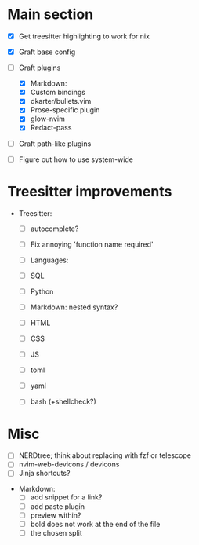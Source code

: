 # Main section
- [x] Get treesitter highlighting to work for nix
- [x] Graft base config
- [ ] Graft plugins

	* [x] Markdown:
	* [x] Custom bindings
	* [x] dkarter/bullets.vim
	* [x] Prose-specific plugin
	* [x] glow-nvim
	* [x] Redact-pass
- [ ] Graft path-like plugins
- [ ] Figure out how to use system-wide

# Treesitter improvements
- Treesitter:
    - [ ] autocomplete?
    - [ ] Fix annoying 'function name required'
    - [ ] Languages:
    - [ ] SQL
    - [ ] Python
    - [ ] Markdown: nested syntax?

    - [ ] HTML
    - [ ] CSS
    - [ ] JS
    - [ ] toml
    - [ ] yaml
    - [ ] bash (+shellcheck?)

# Misc
- [ ] NERDtree; think about replacing with fzf or telescope
- [ ] nvim-web-devicons / devicons
- [ ] Jinja shortcuts?

- Markdown:
    - [ ] add snippet for a link?
    - [ ] add paste plugin
    - [ ] preview within?
    - [ ] bold does not work at the end of the file
    - [ ] the chosen split
